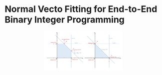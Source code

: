 # Normal Vecto Fitting for End-to-End Binary Integer Programming

<p align="center"><img width="50%" src="images/ang2.png" /></p>
